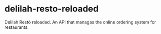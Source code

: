# delilah-resto-reloaded
Delilah Restó reloaded. An API that manages the online ordering system for restaurants.
